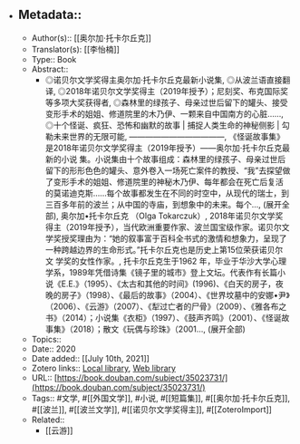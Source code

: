 - ## Metadata::
    - Author(s):: [[奥尔加·托卡尔丘克]]
    - Translator(s): [[李怡楠]]
    - Type:: Book
    - Abstract::
        - ◎诺贝尔文学奖得主奥尔加·托卡尔丘克最新小说集, ◎从波兰语直接翻译, ◎2018年诺贝尔文学奖得主（2019年授予）；尼刻奖、布克国际奖等多项大奖获得者, ◎森林里的绿孩子、母亲过世后留下的罐头、接受变形手术的姐姐、修道院里的木乃伊、一颗来自中国南方的心脏……, ◎十个怪诞、疯狂、恐怖和幽默的故事 | 捕捉人类生命的神秘侧影 | 勾勒未来世界的无限可能, ————————————, 《怪诞故事集》是2018年诺贝尔文学奖得主（2019年授予）——奥尔加·托卡尔丘克最新的小说 集。小说集由十个故事组成：森林里的绿孩子、母亲过世后留下的形形色色的罐头、意外卷入一场死亡案件的教授、“我”去探望做了变形手术的姐姐、修道院里的神秘木乃伊、每年都会在死亡后复活的莫诺迪克斯……每个故事都发生在不同的时空中，从现代的瑞士，到三百多年前的波兰；从中国的寺庙，到想象中的未来。每个..., (展开全部), 奥尔加•托卡尔丘克 （Olga Tokarczuk）, 2018年诺贝尔文学奖得主（2019年授予），当代欧洲重要作家、波兰国宝级作家。诺贝尔文学奖授奖理由为：“她的叙事富于百科全书式的激情和想象力，呈现了一种跨越边界的生命形式。”托卡尔丘克也是历史上第15位荣获诺贝尔文 学奖的女性作家。, 托卡尔丘克生于1962 年，毕业于华沙大学心理学系，1989年凭借诗集《镜子里的城市》登上文坛。代表作有长篇小说《E.E.》（1995）、《太古和其他的时间》(1996)、《白天的房子，夜晚的房子》（1998）、《最后的故事》（2004）、《世界坟墓中的安娜•尹》（2006）、《云游》（2007）、《犁过亡者的尸骨》（2009）、《雅各布之书》（2014）；小说集《衣柜》（1997）、《鼓声齐鸣》（2001）、《怪诞故事集》（2018）；散文《玩偶与珍珠》（2001..., (展开全部)
    - Topics:: 
    - Date:: 2020
    - Date added:: [[July 10th, 2021]]
    - Zotero links:: [Local library](zotero://select/library/items/T8XEHCFU), [Web library](https://www.zotero.org/users/7147715/items/T8XEHCFU)
    - URL:: [https://book.douban.com/subject/35023731/](https://book.douban.com/subject/35023731/)
    - Tags:: #文学, #[[外国文学]], #小说, #[[短篇集]], #[[奥尔加·托卡尔丘克]], #[[波兰]], #[[波兰文学]], #[[诺贝尔文学奖得主]], #[[ZoteroImport]]
    - Related::
        - [[云游]]
